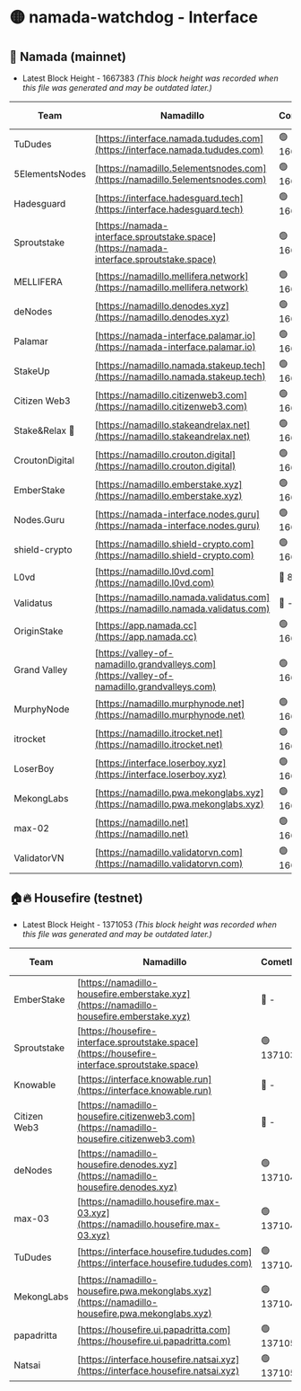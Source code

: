 # 🟡 namada-watchdog - Interface

## 🚀 Namada (mainnet)
- Latest Block Height - 1667383 *(This block height was recorded when this file was generated and may be outdated later.)*

| Team | Namadillo | CometBFT | Indexer | MASP Indexer |
|-|-|-|-|-|
| TuDudes | [https://interface.namada.tududes.com](https://interface.namada.tududes.com) | 🟢 1667357 | 🟢 1667356 | 🟢 1667356 |
| 5ElementsNodes | [https://namadillo.5elementsnodes.com](https://namadillo.5elementsnodes.com) | 🟢 1667357 | 🟢 1667357 | 🟢 1667357 |
| Hadesguard | [https://interface.hadesguard.tech](https://interface.hadesguard.tech) | 🟢 1667358 | 🟢 1667358 | 🟢 1667358 |
| Sproutstake | [https://namada-interface.sproutstake.space](https://namada-interface.sproutstake.space) | 🟢 1667359 | 🟢 1667359 | 🟢 1667359 |
| MELLIFERA | [https://namadillo.mellifera.network](https://namadillo.mellifera.network) | 🟢 1667360 | 🟢 1667360 | 🟢 1667360 |
| deNodes | [https://namadillo.denodes.xyz](https://namadillo.denodes.xyz) | 🟢 1667361 | 🟢 1667361 | 🟢 1667361 |
| Palamar | [https://namada-interface.palamar.io](https://namada-interface.palamar.io) | 🟢 1667362 | 🟢 1667362 | 🟢 1667362 |
| StakeUp | [https://namadillo.namada.stakeup.tech](https://namadillo.namada.stakeup.tech) | 🟢 1667363 | 🟢 1667363 | 🟢 1667363 |
| Citizen Web3 | [https://namadillo.citizenweb3.com](https://namadillo.citizenweb3.com) | 🟢 1667363 | 🟢 1667363 | 🟢 1667363 |
| Stake&Relax 🦥 | [https://namadillo.stakeandrelax.net](https://namadillo.stakeandrelax.net) | 🟢 1667364 | 🟢 1667364 | 🟢 1667364 |
| CroutonDigital | [https://namadillo.crouton.digital](https://namadillo.crouton.digital) | 🟢 1667365 | 🔴 1338918 | 🟢 1667366 |
| EmberStake | [https://namadillo.emberstake.xyz](https://namadillo.emberstake.xyz) | 🟢 1667366 | 🟢 1667366 | 🟢 1667366 |
| Nodes.Guru | [https://namada-interface.nodes.guru](https://namada-interface.nodes.guru) | 🟢 1667367 | 🟢 1667367 | 🟢 1667367 |
| shield-crypto | [https://namadillo.shield-crypto.com](https://namadillo.shield-crypto.com) | 🟢 1667368 | 🟢 1667368 | 🟢 1667368 |
| L0vd | [https://namadillo.l0vd.com](https://namadillo.l0vd.com) | 🔴 894059 | 🔴 1344337 | 🔴 894059 |
| Validatus | [https://namadillo.namada.validatus.com](https://namadillo.namada.validatus.com) | 🔴 - | 🔴 - | 🔴 - |
| OriginStake | [https://app.namada.cc](https://app.namada.cc) | 🟢 1667378 | 🟢 1667378 | 🟢 1667378 |
| Grand Valley | [https://valley-of-namadillo.grandvalleys.com](https://valley-of-namadillo.grandvalleys.com) | 🟢 1667378 | 🟢 1667378 | 🟢 1667378 |
| MurphyNode | [https://namadillo.murphynode.net](https://namadillo.murphynode.net) | 🟢 1667379 | 🟢 1667379 | 🔴 - |
| itrocket | [https://namadillo.itrocket.net](https://namadillo.itrocket.net) | 🟢 1667380 | 🟢 1667380 | 🟢 1667380 |
| LoserBoy | [https://interface.loserboy.xyz](https://interface.loserboy.xyz) | 🟢 1667381 | 🟢 1667381 | 🔴 - |
| MekongLabs | [https://namadillo.pwa.mekonglabs.xyz](https://namadillo.pwa.mekonglabs.xyz) | 🟢 1667382 | 🟢 1667382 | 🟢 1667382 |
| max-02 | [https://namadillo.net](https://namadillo.net) | 🟢 1667383 | 🟢 1667383 | 🟢 1667383 |
| ValidatorVN | [https://namadillo.validatorvn.com](https://namadillo.validatorvn.com) | 🟢 1667383 | 🟢 1667383 | 🟢 1667383 |

## 🏠🔥 Housefire (testnet)
- Latest Block Height - 1371053 *(This block height was recorded when this file was generated and may be outdated later.)*

| Team | Namadillo | CometBFT | Indexer | MASP Indexer |
|-|-|-|-|-|
| EmberStake | [https://namadillo-housefire.emberstake.xyz](https://namadillo-housefire.emberstake.xyz) | 🔴 - | 🔴 - | 🔴 - |
| Sproutstake | [https://housefire-interface.sproutstake.space](https://housefire-interface.sproutstake.space) | 🟢 1371037 | 🟢 1371037 | 🟢 1371037 |
| Knowable | [https://interface.knowable.run](https://interface.knowable.run) | 🔴 - | 🔴 - | 🔴 - |
| Citizen Web3 | [https://namadillo-housefire.citizenweb3.com](https://namadillo-housefire.citizenweb3.com) | 🔴 - | 🔴 - | 🔴 - |
| deNodes | [https://namadillo-housefire.denodes.xyz](https://namadillo-housefire.denodes.xyz) | 🟢 1371041 | 🟢 1371041 | 🟢 1371041 |
| max-03 | [https://namadillo.housefire.max-03.xyz](https://namadillo.housefire.max-03.xyz) | 🟢 1371042 | 🟢 1371042 | 🟢 1371042 |
| TuDudes | [https://interface.housefire.tududes.com](https://interface.housefire.tududes.com) | 🟢 1371043 | 🟢 1371042 | 🟢 1371042 |
| MekongLabs | [https://namadillo-housefire.pwa.mekonglabs.xyz](https://namadillo-housefire.pwa.mekonglabs.xyz) | 🟢 1371043 | 🔴 - | 🔴 1083022 |
| papadritta | [https://housefire.ui.papadritta.com](https://housefire.ui.papadritta.com) | 🟢 1371052 | 🟢 1371052 | 🟢 1371052 |
| Natsai | [https://interface.housefire.natsai.xyz](https://interface.housefire.natsai.xyz) | 🟢 1371053 | 🟢 1371053 | 🟢 1371053 |

